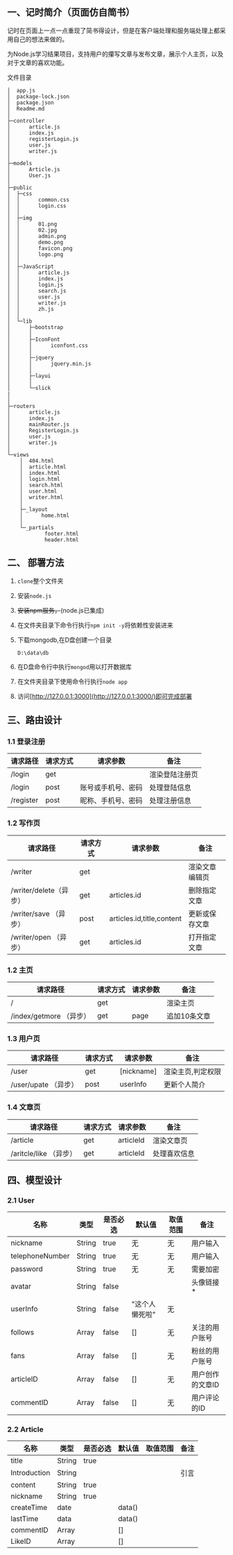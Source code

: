 ## 一、记时简介（页面仿自简书）

记时在页面上一点一点重现了简书得设计，但是在客户端处理和服务端处理上都采用自己的想法来做的。

为Node.js学习结果项目，支持用户的攥写文章与发布文章，展示个人主页，以及对于文章的喜欢功能。

文件目录

```shell
│  app.js
│  package-lock.json
│  package.json
│  Readme.md
│
├─controller
│      article.js
│      index.js
│      registerLogin.js
│      user.js
│      writer.js
│
├─models
│      Article.js
│      User.js
│
├─public
│  ├─css
│  │      common.css
│  │      login.css
│  │
│  ├─img
│  │      01.png
│  │      02.jpg
│  │      admin.png
│  │      demo.png
│  │      favicon.png
│  │      logo.png
│  │
│  ├─JavaScript
│  │      article.js
│  │      index.js
│  │      login.js
│  │      search.js
│  │      user.js
│  │      writer.js
│  │      zh.js
│  │
│  └─lib
│      ├─bootstrap
│      │
│      ├─IconFont
│      │      iconfont.css
│      │
│      ├─jquery
│      │      jquery.min.js
│      │
│      ├─layui
│      │
│      └─slick
|
│
├─routers
│      article.js
│      index.js
│      mainRouter.js
│      RegisterLogin.js
│      user.js
│      writer.js
│
└─views
    │  404.html
    │  article.html
    │  index.html
    │  login.html
    │  search.html
    │  user.html
    │  writer.html
    │
    ├─_layout
    │      home.html
    │
    └─_partials
            footer.html
            header.html
```

## 二、 部署方法

1. `clone`整个文件夹

2. 安装`node.js`

3. ~~安装npm服务，~~(node.js已集成)

4. 在文件夹目录下命令行执行`npm init -y`将依赖性安装进来

5. 下载mongodb,在D盘创建一个目录

   ```shell
   D:\data\db
   ```

6. 在D盘命令行中执行`mongod`用以打开数据库

7. 在文件夹目录下使用命令行执行`node app`

8. 访问[http://127.0.0.1:3000](http://127.0.0.1:3000/)即可完成部署

## 三、路由设计

### 1.1 登录注册

| 请求路径  | 请求方式 | 请求参数           | 备注           |
| --------- | -------- | ------------------ | -------------- |
| /login    | get      |                    | 渲染登陆注册页 |
| /login    | post     | 账号或手机号、密码 | 处理登陆信息   |
| /register | post     | 昵称、手机号、密码 | 处理注册信息   |



### 1.2 写作页

| 请求路径               | 请求方式 | 请求参数                  | 备注           |
| ---------------------- | -------- | ------------------------- | -------------- |
| /writer                | get      |                           | 渲染文章编辑页 |
| /writer/delete（异步） | get      | articles.id               | 删除指定文章   |
| /writer/save （异步）  | post     | articles.id,title,content | 更新或保存文章 |
| /writer/open （异步）  | get      | articles.id               | 打开指定文章   |

### 1.2 主页

| 请求路径                | 请求方式 | 请求参数 | 备注         |
| ----------------------- | -------- | -------- | ------------ |
| /                       | get      |          | 渲染主页     |
| /index/getmore （异步） | get      | page     | 追加10条文章 |

### 1.3 用户页

| 请求路径             | 请求方式 | 请求参数   | 备注              |
| -------------------- | -------- | ---------- | ----------------- |
| /user                | get      | [nickname] | 渲染主页,判定权限 |
| /user/upate （异步） | post     | userInfo   | 更新个人简介      |

### 1.4 文章页

| 请求路径               | 请求方式 | 请求参数  | 备注         |
| ---------------------- | -------- | --------- | ------------ |
| /article               | get      | articleId | 渲染文章页   |
| /aritcle/like （异步） | get      | articleId | 处理喜欢信息 |



## 四、模型设计

### 2.1 User

| 名称            | 类型   | 是否必选 | 默认值         | 取值范围 | 备注             |
| --------------- | ------ | -------- | -------------- | -------- | ---------------- |
| nickname        | String | true     | 无             | 无       | 用户输入         |
| telephoneNumber | String | true     | 无             | 无       | 用户输入         |
| password        | String | true     | 无             | 无       | 需要加密         |
| avatar          | String | false    |                |          | 头像链接*        |
| userInfo        | String | false    | "这个人懒死啦" | 无       |                  |
| follows         | Array  | false    | []             | 无       | 关注的用户账号   |
| fans            | Array  | false    | []             | 无       | 粉丝的用户账号   |
| articleID       | Array  | false    | []             | 无       | 用户创作的文章ID |
| commentID       | Array  | false    | []             | 无       | 用户评论的ID     |



### 2.2 Article

| 名称         | 类型   | 是否必选 | 默认值 | 取值范围 | 备注 |
| ------------ | ------ | -------- | ------ | -------- | ---- |
| title        | String | true     |        |          |      |
| Introduction | String |          |        |          | 引言 |
| content      | String | true     |        |          |      |
| nickname     | String | true     |        |          |      |
| createTime   | date   |          | data() |          |      |
| lastTime     | data   |          | data() |          |      |
| commentID    | Array  |          | []     |          |      |
| LikeID       | Array  |          | []     |          |      |